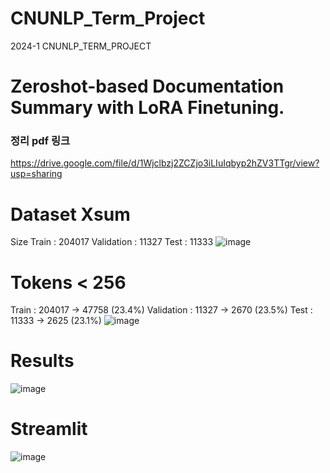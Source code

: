 # CNUNLP_Term_Project
2024-1 CNUNLP_TERM_PROJECT

# Zeroshot-based Documentation Summary with LoRA Finetuning.
### 정리 pdf 링크
https://drive.google.com/file/d/1Wjclbzj2ZCZjo3iLIuIqbyp2hZV3TTgr/view?usp=sharing
<dr><dr>
# Dataset Xsum
Size
Train : 204017
Validation : 11327
Test : 11333
![image](https://github.com/JsuccessJ/CNUNLP_Term_Project/assets/132157712/47bf6328-7a83-4932-8a87-5cbb174c0271)

# Tokens < 256
Train : 204017 -> 47758 (23.4%)
Validation : 11327 -> 2670 (23.5%)
Test : 11333 -> 2625 (23.1%)
![image](https://github.com/JsuccessJ/CNUNLP_Term_Project/assets/132157712/d6967c40-0039-46c6-8d76-54d2ffe63063)


# Results
![image](https://github.com/JsuccessJ/CNUNLP_Term_Project/assets/132157712/213a8335-daa7-4275-a308-46dd8579653f)


# Streamlit
![image](https://github.com/JsuccessJ/CNUNLP_Term_Project/assets/132157712/6245bf00-642d-49e8-b683-fc5f395b6874)


